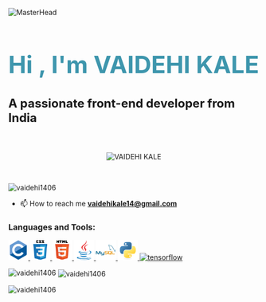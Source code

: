 ![MasterHead](https://user-images.githubusercontent.com/74038190/241765440-80728820-e06b-4f96-9c9e-9df46f0cc0a5.gif)
<h1 style="font-size: 48px; color: #3e96ad;">Hi , I'm VAIDEHI KALE</h1>
<h3 style="font-size: 24px;">A passionate front-end developer from India </h3>

<br>
<p align="center">
    <img src="https://i.pinimg.com/originals/e7/26/c7/e726c74ac081eed50feee1433d12c998.gif" alt="VAIDEHI KALE" width="350" height="270">
</p>

<br>

<p align="left"> <img src="https://komarev.com/ghpvc/?username=vaidehi1406&label=Profile%20views&color=0e75b6&style=flat" alt="vaidehi1406" /> </p>


- 📫 How to reach me **vaidehikale14@gmail.com**


<h3 align="left">Languages and Tools:</h3>
<p align="left"> <a href="https://www.cprogramming.com/" target="_blank" rel="noreferrer"> <img src="https://raw.githubusercontent.com/devicons/devicon/master/icons/c/c-original.svg" alt="c" width="40" height="40"/> </a> <a href="https://www.w3schools.com/css/" target="_blank" rel="noreferrer"> <img src="https://raw.githubusercontent.com/devicons/devicon/master/icons/css3/css3-original-wordmark.svg" alt="css3" width="40" height="40"/> </a> <a href="https://www.w3.org/html/" target="_blank" rel="noreferrer"> <img src="https://raw.githubusercontent.com/devicons/devicon/master/icons/html5/html5-original-wordmark.svg" alt="html5" width="40" height="40"/> </a> <a href="https://www.java.com" target="_blank" rel="noreferrer"> <img src="https://raw.githubusercontent.com/devicons/devicon/master/icons/java/java-original.svg" alt="java" width="40" height="40"/> </a> <a href="https://www.mysql.com/" target="_blank" rel="noreferrer"> <img src="https://raw.githubusercontent.com/devicons/devicon/master/icons/mysql/mysql-original-wordmark.svg" alt="mysql" width="40" height="40"/> </a> <a href="https://www.python.org" target="_blank" rel="noreferrer"> <img src="https://raw.githubusercontent.com/devicons/devicon/master/icons/python/python-original.svg" alt="python" width="40" height="40"/> </a> <a href="https://www.tensorflow.org" target="_blank" rel="noreferrer"> <img src="https://www.vectorlogo.zone/logos/tensorflow/tensorflow-icon.svg" alt="tensorflow" width="40" height="40"/> </a> </p>

<p><img align="left" src="https://github-readme-stats.vercel.app/api/top-langs?username=vaidehi1406&show_icons=true&locale=en&layout=compact" alt="vaidehi1406" /></p>

<p>&nbsp;<img align="center" src="https://github-readme-stats.vercel.app/api?username=vaidehi1406&show_icons=true&locale=en" alt="vaidehi1406" /></p>

<p><img align="center" src="https://github-readme-streak-stats.herokuapp.com/?user=vaidehi1406&" alt="vaidehi1406" /></p>
